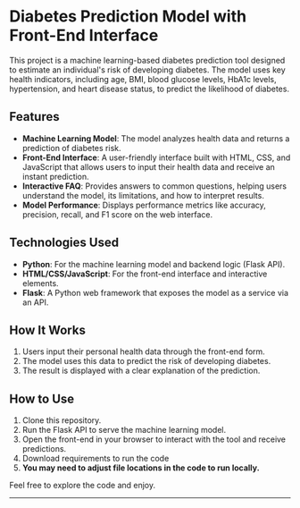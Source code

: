 # Diabetes Prediction Model with Front-End Interface

This project is a machine learning-based diabetes prediction tool designed to estimate an individual's risk of developing diabetes. The model uses key health indicators, including age, BMI, blood glucose levels, HbA1c levels, hypertension, and heart disease status, to predict the likelihood of diabetes.

## Features
- **Machine Learning Model**: The model analyzes health data and returns a prediction of diabetes risk.
- **Front-End Interface**: A user-friendly interface built with HTML, CSS, and JavaScript that allows users to input their health data and receive an instant prediction.
- **Interactive FAQ**: Provides answers to common questions, helping users understand the model, its limitations, and how to interpret results.
- **Model Performance**: Displays performance metrics like accuracy, precision, recall, and F1 score on the web interface.

## Technologies Used
- **Python**: For the machine learning model and backend logic (Flask API).
- **HTML/CSS/JavaScript**: For the front-end interface and interactive elements.
- **Flask**: A Python web framework that exposes the model as a service via an API.

## How It Works
1. Users input their personal health data through the front-end form.
2. The model uses this data to predict the risk of developing diabetes.
3. The result is displayed with a clear explanation of the prediction.

## How to Use
1. Clone this repository.
2. Run the Flask API to serve the machine learning model.
3. Open the front-end in your browser to interact with the tool and receive predictions.
4. Download requirements to run the code
5. **You may need to adjust file locations in the code to run locally.**

Feel free to explore the code and enjoy.

---
